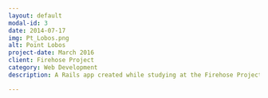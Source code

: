 ```yaml
---
layout: default
modal-id: 3
date: 2014-07-17
img: Pt_Lobos.png
alt: Point Lobos
project-date: March 2016
client: Firehose Project
category: Web Development
description: A Rails app created while studying at the Firehose Project. It uses Rails, JS, validation forms and google maps API.

---
```


